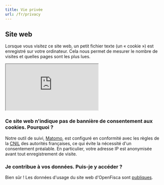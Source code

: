 ```yaml
---
title: Vie privée
url: /fr/privacy
---
```


## Site web

Lorsque vous visitez ce site web, un petit fichier texte (un « cookie ») est enregistré sur votre ordinateur. Cela nous permet de mesurer le nombre de visites et quelles pages sont les plus lues.

<iframe class="optout" src="https://stats.data.gouv.fr/index.php?module=CoreAdminHome&action=optOut&language=fr"></iframe>

### Ce site web n'indique pas de bannière de consentement aux cookies. Pourquoi ?

Notre outil de suivi, [Matomo](https://matomo.org), est configuré en conformité avec les règles de la [CNIL](https://www.cnil.fr/fr/solutions-pour-la-mesure-daudience) des autorités françaises, ce qui évite la nécessité d'un consentement préalable. En particulier, votre adresse IP est anonymisée avant tout enregistrement de visite.

### Je contribue à vos données. Puis-je y accéder ?

Bien sûr ! Les données d'usage du site web d'OpenFisca sont [publiques](https://stats.data.gouv.fr/index.php?module=CoreHome&action=index&idSite=4&period=range&date=previous30#?module=Dashboard&action=embeddedIndex&idSite=4&period=range&date=previous30&idDashboard=1).



